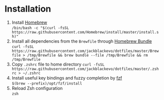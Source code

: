 # Installation
1. Install [Homebrew](https://brew.sh/)  
   `/bin/bash -c "$(curl -fsSL https://raw.githubusercontent.com/Homebrew/install/master/install.sh)"`
2. Install all dependencies from the `Brewfile` through [Homebrew Bundle](https://docs.brew.sh/Manpage#bundle-subcommand)  
   `curl -fsSL https://raw.githubusercontent.com/jackblackevo/dotfiles/master/Brewfile > /tmp/Brewfile && brew bundle --file /tmp/Brewfile && rm /tmp/Brewfile`
3. Copy `.zshrc` file to home directory
   `curl -fsSL https://raw.githubusercontent.com/jackblackevo/dotfiles/master/.zshrc > ~/.zshrc`
4. Install useful key bindings and fuzzy completion by [fzf](https://github.com/junegunn/fzf#using-homebrew-or-linuxbrew)  
   `$(brew --prefix)/opt/fzf/install`
5. Reload Zsh configuration  
   `zsh`
